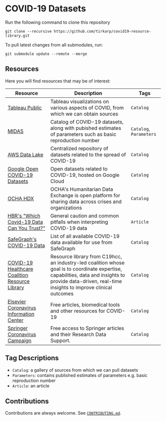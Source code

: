 # COVID-19 Datasets

Run the following command to clone this repository
```
git clone --recursive https://github.com/tirkarp/covid19-resource-library.git
```

To pull latest changes from all submodules, run:
```
git submodule update --remote --merge
```

## Resources

Here you will find resources that may be of interest:

| Resource | Description | Tags |
|-|-|-|
| [Tableau Public](https://public.tableau.com/en-us/s/covid-19-viz-gallery) | Tableau visualizations on various aspects of COVID, from which we can obtain sources | `Catalog` |
| [MIDAS](https://midasnetwork.us/covid-19/#resources) | Catalog of COVID-19 datasets, along with pubished estimates of parameters such as basic reproduction number | `Catalog`, `Parameters` |
| [AWS Data Lake](https://aws.amazon.com/blogs/big-data/a-public-data-lake-for-analysis-of-covid-19-data/) | Centralized repository of datasets related to the spread of COVID-19 | `Catalog` |
| [Google Open COVID-19 Datasets](https://console.cloud.google.com/marketplace/browse?filter=solution-type:dataset&filter=category:covid19) | Open datasets related to COVID-19, hosted on Google Cloud | `Catalog` |
| [OCHA HDX](https://data.humdata.org/dataset) | OCHA's Humanitarian Data Exchange is open platform for sharing data across crises and organizations | `Catalog` |
| [HBR's "Which Covid-19 Data Can You Trust?"](https://hbr.org/2020/05/which-covid-19-data-can-you-trust) | General caution and common pitfalls when interpreting COVID-19 data | `Article` |
| [SafeGraph's COVID-19 Data](https://docs.google.com/spreadsheets/d/1UNWvPzkUTTlXBZ6M6iGhM_7sr8h-MxsZdE7iOszkAmk/edit#gid=0) | List of all available COVID-19 data available for use from SafeGraph | `Catalog` |
| [COVID-19 Healthcare Coalition Resource Library](https://c19hcc.org/resource-library) | Resource library from C19hcc, an industry-led coalition whose goal is to coordinate expertise, capabilities, data and insights to provide data-driven, real-time insights to improve clinical outcomes | `Catalog` |
| [Elsevier Coronavirus Information Center](https://www.elsevier.com/connect/coronavirus-information-center) | Free articles, biomedical tools and other resources for COVID-19 | `Catalog` |
| [Springer Coronavirus Campaign](https://www.springernature.com/gp/researchers/campaigns/coronavirus) | Free access to Springer articles and their Research Data Support. | `Catalog` |

## Tag Descriptions

- `Catalog`: a gallery of sources from which we can pull datasets
- `Parameters`: contains published estimates of parameters e.g. basic reproduction number
- `Article`: an article

## Contributions

Contributions are always welcome. See [`CONTRIBUTING.md`](CONTRIBUTING.md).
